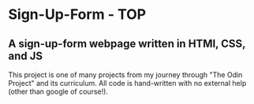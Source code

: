 # Sign-Up-Form - TOP

## A sign-up-form webpage written in HTMl, CSS, and JS

This project is one of many projects from my journey through "The Odin Project" and its curriculum. All code is hand-written with no external help (other than google of course!). 
